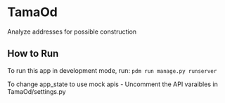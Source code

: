 # TamaOd
Analyze addresses for possible construction

## How to Run
To run this app in development mode, run:
```pdm run manage.py runserver```

To change app_state to use mock apis - Uncomment the API varaibles in TamaOd/settings.py